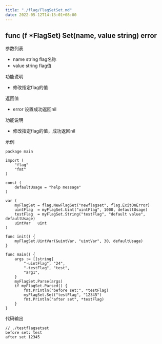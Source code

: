 ```yaml
---
title: "./flag/FlagSetSet.md"
date: 2022-05-12T14:13:01+08:00
---
```

## func (f *FlagSet) Set(name, value string) error

参数列表
- name string flag名称
- value string flag值

功能说明
- 修改指定flag的值

返回值
- error 设置成功返回nil

功能说明
- 修改指定flag的值，成功返回nil

示例
        
    package main
    
    import (
    	"flag"
    	"fmt"
    )
    
    const (
    	defaultUsage = "help message"
    )
    
    var (
    	myFlagSet = flag.NewFlagSet("newflagset", flag.ExitOnError)
    	uintFlag  = myFlagSet.Uint("uintFlag", 1000, defaultUsage)
    	testFlag  = myFlagSet.String("testFlag", "default value", defaultUsage)
    	uintVar   uint
    )
    
    func init() {
    	myFlagSet.UintVar(&uintVar, "uintVar", 30, defaultUsage)
    }

    func main() {
    	args := []string{
    		"-uintFlag", "24",
    		"-testFlag", "test",
    		"arg1",
    	}
    	myFlagSet.Parse(args)
    	if myFlagSet.Parsed() {
    		fmt.Println("before set:", *testFlag)
    		myFlagSet.Set("testFlag", "12345")
    		fmt.Println("after set", *testFlag)
    	}
    }
    
代码输出
        
    // ./testflagsetset                        
    before set: test
    after set 12345

